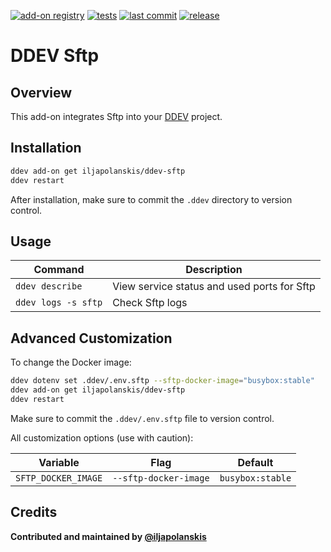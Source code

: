 [![add-on registry](https://img.shields.io/badge/DDEV-Add--on_Registry-blue)](https://addons.ddev.com)
[![tests](https://github.com/iljapolanskis/ddev-sftp/actions/workflows/tests.yml/badge.svg?branch=main)](https://github.com/iljapolanskis/ddev-sftp/actions/workflows/tests.yml?query=branch%3Amain)
[![last commit](https://img.shields.io/github/last-commit/iljapolanskis/ddev-sftp)](https://github.com/iljapolanskis/ddev-sftp/commits)
[![release](https://img.shields.io/github/v/release/iljapolanskis/ddev-sftp)](https://github.com/iljapolanskis/ddev-sftp/releases/latest)

# DDEV Sftp

## Overview

This add-on integrates Sftp into your [DDEV](https://ddev.com/) project.

## Installation

```bash
ddev add-on get iljapolanskis/ddev-sftp
ddev restart
```

After installation, make sure to commit the `.ddev` directory to version control.

## Usage

| Command | Description |
| ------- | ----------- |
| `ddev describe` | View service status and used ports for Sftp |
| `ddev logs -s sftp` | Check Sftp logs |

## Advanced Customization

To change the Docker image:

```bash
ddev dotenv set .ddev/.env.sftp --sftp-docker-image="busybox:stable"
ddev add-on get iljapolanskis/ddev-sftp
ddev restart
```

Make sure to commit the `.ddev/.env.sftp` file to version control.

All customization options (use with caution):

| Variable | Flag | Default |
| -------- | ---- | ------- |
| `SFTP_DOCKER_IMAGE` | `--sftp-docker-image` | `busybox:stable` |

## Credits

**Contributed and maintained by [@iljapolanskis](https://github.com/iljapolanskis)**
